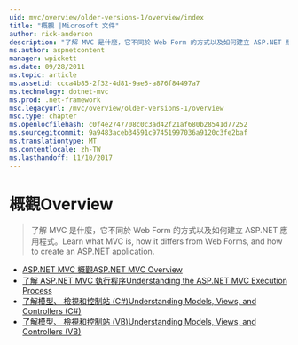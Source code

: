 ```yaml
---
uid: mvc/overview/older-versions-1/overview/index
title: "概觀 |Microsoft 文件"
author: rick-anderson
description: "了解 MVC 是什麼，它不同於 Web Form 的方式以及如何建立 ASP.NET 應用程式。"
ms.author: aspnetcontent
manager: wpickett
ms.date: 09/28/2011
ms.topic: article
ms.assetid: ccca4b85-2f32-4d81-9ae5-a876f84497a7
ms.technology: dotnet-mvc
ms.prod: .net-framework
msc.legacyurl: /mvc/overview/older-versions-1/overview
msc.type: chapter
ms.openlocfilehash: c0f4e2747708c0c3ad42f21af680b28541d77252
ms.sourcegitcommit: 9a9483aceb34591c97451997036a9120c3fe2baf
ms.translationtype: MT
ms.contentlocale: zh-TW
ms.lasthandoff: 11/10/2017
---
```

<a name="overview"></a><span data-ttu-id="9cd70-103">概觀</span><span class="sxs-lookup"><span data-stu-id="9cd70-103">Overview</span></span>
====================
> <span data-ttu-id="9cd70-104">了解 MVC 是什麼，它不同於 Web Form 的方式以及如何建立 ASP.NET 應用程式。</span><span class="sxs-lookup"><span data-stu-id="9cd70-104">Learn what MVC is, how it differs from Web Forms, and how to create an ASP.NET application.</span></span>


- [<span data-ttu-id="9cd70-105">ASP.NET MVC 概觀</span><span class="sxs-lookup"><span data-stu-id="9cd70-105">ASP.NET MVC Overview</span></span>](asp-net-mvc-overview.md)
- [<span data-ttu-id="9cd70-106">了解 ASP.NET MVC 執行程序</span><span class="sxs-lookup"><span data-stu-id="9cd70-106">Understanding the ASP.NET MVC Execution Process</span></span>](understanding-the-asp-net-mvc-execution-process.md)
- [<span data-ttu-id="9cd70-107">了解模型、 檢視和控制站 (C#)</span><span class="sxs-lookup"><span data-stu-id="9cd70-107">Understanding Models, Views, and Controllers (C#)</span></span>](understanding-models-views-and-controllers-cs.md)
- [<span data-ttu-id="9cd70-108">了解模型、 檢視和控制站 (VB)</span><span class="sxs-lookup"><span data-stu-id="9cd70-108">Understanding Models, Views, and Controllers (VB)</span></span>](understanding-models-views-and-controllers-vb.md)
